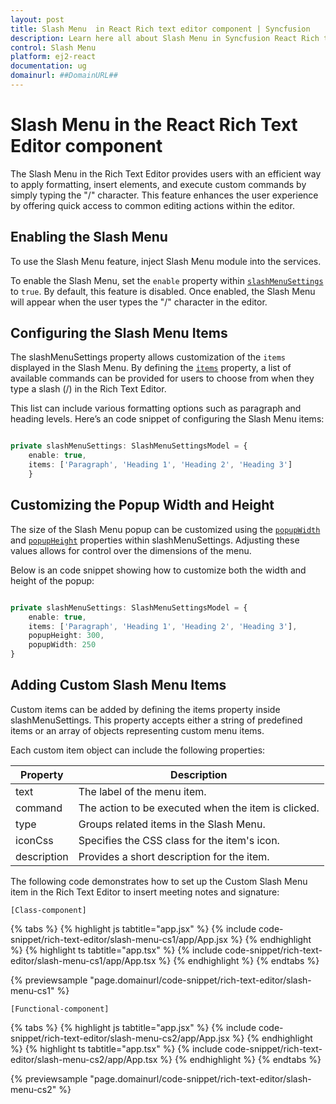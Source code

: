 ```yaml
---
layout: post
title: Slash Menu  in React Rich text editor component | Syncfusion
description: Learn here all about Slash Menu in Syncfusion React Rich text editor component of Syncfusion Essential JS 2 and more.
control: Slash Menu 
platform: ej2-react
documentation: ug
domainurl: ##DomainURL##
---
```


# Slash Menu in the React Rich Text Editor component

The Slash Menu in the Rich Text Editor provides users with an efficient way to apply formatting, insert elements, and execute custom commands by simply typing the "/" character. This feature enhances the user experience by offering quick access to common editing actions within the editor.

## Enabling the Slash Menu

To use the Slash Menu feature, inject Slash Menu module into the services.

To enable the Slash Menu, set the `enable` property within [`slashMenuSettings`](https://ej2.syncfusion.com/react/documentation/api/rich-text-editor/#slashmenusettings) to `true`. By default, this feature is disabled. Once enabled, the Slash Menu will appear when the user types the "/" character in the editor.

## Configuring the Slash Menu Items

The slashMenuSettings property allows customization of the `items` displayed in the Slash Menu. By defining the [`items`](https://ej2.syncfusion.com/react/documentation/api/rich-text-editor/slashMenuSettingsModel/#items) property, a list of available commands can be provided for users to choose from when they type a slash (/) in the Rich Text Editor.

This list can include various formatting options such as paragraph and heading levels. Here’s an code snippet of configuring the Slash Menu items:

```typescript

private slashMenuSettings: SlashMenuSettingsModel = {
    enable: true,
    items: ['Paragraph', 'Heading 1', 'Heading 2', 'Heading 3'] 
    }

```

## Customizing the Popup Width and Height

The size of the Slash Menu popup can be customized using the [`popupWidth`](https://ej2.syncfusion.com/react/documentation/api/rich-text-editor/slashMenuSettingsModel/#popupwidth) and [`popupHeight`](https://ej2.syncfusion.com/react/documentation/api/rich-text-editor/slashMenuSettingsModel/#popupheight) properties within slashMenuSettings. Adjusting these values allows for control over the dimensions of the menu. 

Below is an code snippet showing how to customize both the width and height of the popup:

```typescript

private slashMenuSettings: SlashMenuSettingsModel = {
    enable: true,
    items: ['Paragraph', 'Heading 1', 'Heading 2', 'Heading 3'],
    popupHeight: 300,
    popupWidth: 250
}

```

## Adding Custom Slash Menu Items

Custom items can be added by defining the items property inside slashMenuSettings. This property accepts either a string of predefined items or an array of objects representing custom menu items.

Each custom item object can include the following properties:

| Property    | Description                                           |
|-------------|-------------------------------------------------------|
| text        | The label of the menu item.                           |
| command     | The action to be executed when the item is clicked.   |
| type        | Groups related items in the Slash Menu.               |
| iconCss     | Specifies the CSS class for the item's icon.          |
| description | Provides a short description for the item.            |
 

The following code demonstrates how to set up the Custom Slash Menu item in the Rich Text Editor to insert meeting notes and signature:


`[Class-component]`

{% tabs %}
{% highlight js tabtitle="app.jsx" %}
{% include code-snippet/rich-text-editor/slash-menu-cs1/app/App.jsx %}
{% endhighlight %}
{% highlight ts tabtitle="app.tsx" %}
{% include code-snippet/rich-text-editor/slash-menu-cs1/app/App.tsx %}
{% endhighlight %}
{% endtabs %}

 {% previewsample "page.domainurl/code-snippet/rich-text-editor/slash-menu-cs1" %}

`[Functional-component]`

{% tabs %}
{% highlight js tabtitle="app.jsx" %}
{% include code-snippet/rich-text-editor/slash-menu-cs2/app/App.jsx %}
{% endhighlight %}
{% highlight ts tabtitle="app.tsx" %}
{% include code-snippet/rich-text-editor/slash-menu-cs2/app/App.tsx %}
{% endhighlight %}
{% endtabs %}

 {% previewsample "page.domainurl/code-snippet/rich-text-editor/slash-menu-cs2" %}